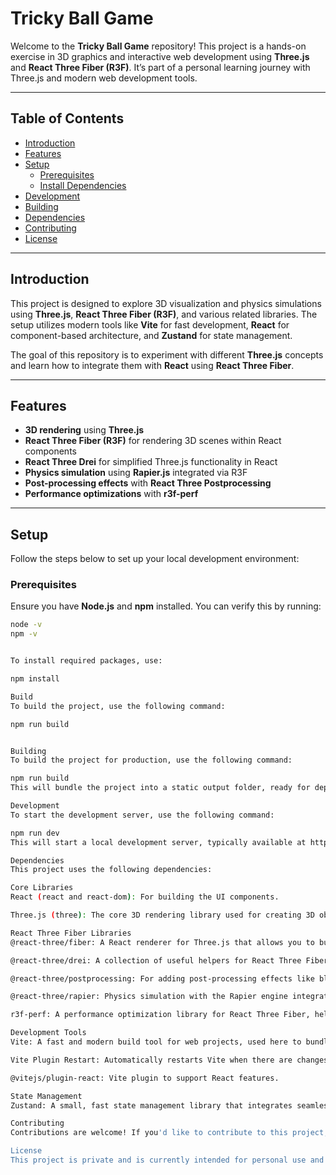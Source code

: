 # Tricky Ball Game

Welcome to the **Tricky Ball Game** repository! This project is a hands-on exercise in 3D graphics and interactive web development using **Three.js** and **React Three Fiber (R3F)**. It’s part of a personal learning journey with Three.js and modern web development tools.

---

## Table of Contents

- [Introduction](#introduction)
- [Features](#features)
- [Setup](#setup)
  - [Prerequisites](#prerequisites)
  - [Install Dependencies](#install-dependencies)
- [Development](#development)
- [Building](#building)
- [Dependencies](#dependencies)
- [Contributing](#contributing)
- [License](#license)

---

## Introduction

This project is designed to explore 3D visualization and physics simulations using **Three.js**, **React Three Fiber (R3F)**, and various related libraries. The setup utilizes modern tools like **Vite** for fast development, **React** for component-based architecture, and **Zustand** for state management.

The goal of this repository is to experiment with different **Three.js** concepts and learn how to integrate them with **React** using **React Three Fiber**.

---

## Features

- **3D rendering** using **Three.js**
- **React Three Fiber (R3F)** for rendering 3D scenes within React components
- **React Three Drei** for simplified Three.js functionality in React
- **Physics simulation** using **Rapier.js** integrated via R3F
- **Post-processing effects** with **React Three Postprocessing**
- **Performance optimizations** with **r3f-perf**

---

## Setup

Follow the steps below to set up your local development environment:

### Prerequisites

Ensure you have **Node.js** and **npm** installed. You can verify this by running:

```bash
node -v
npm -v


To install required packages, use:

npm install

Build
To build the project, use the following command:

npm run build


Building
To build the project for production, use the following command:

npm run build
This will bundle the project into a static output folder, ready for deployment.

Development
To start the development server, use the following command:

npm run dev
This will start a local development server, typically available at http://localhost. Any changes made to the project will automatically trigger a live reload.

Dependencies
This project uses the following dependencies:

Core Libraries
React (react and react-dom): For building the UI components.

Three.js (three): The core 3D rendering library used for creating 3D objects and scenes.

React Three Fiber Libraries
@react-three/fiber: A React renderer for Three.js that allows you to build 3D scenes with React components.

@react-three/drei: A collection of useful helpers for React Three Fiber.

@react-three/postprocessing: For adding post-processing effects like bloom, depth of field, and more to your 3D scenes.

@react-three/rapier: Physics simulation with the Rapier engine integrated into React Three Fiber.

r3f-perf: A performance optimization library for React Three Fiber, helping you monitor and optimize your 3D scenes.

Development Tools
Vite: A fast and modern build tool for web projects, used here to bundle the app and provide live development features.

Vite Plugin Restart: Automatically restarts Vite when there are changes to specific files, providing an improved development experience.

@vitejs/plugin-react: Vite plugin to support React features.

State Management
Zustand: A small, fast state management library that integrates seamlessly with React for managing app state.

Contributing
Contributions are welcome! If you'd like to contribute to this project, feel free to open an issue or submit a pull request. Please make sure your changes are well-documented and that tests are included if applicable.

License
This project is private and is currently intended for personal use and learning. However, feel free to explore, fork, and adapt it for your own purposes